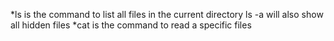 *ls is the command to list all files in the current directory ls -a will also show all hidden files
*cat is the command to read a specific files